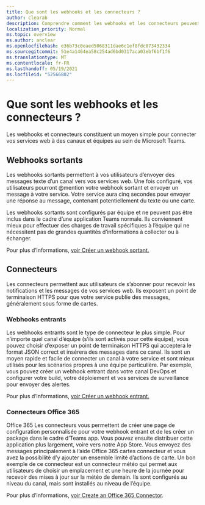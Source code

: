 ```yaml
---
title: Que sont les webhooks et les connecteurs ?
author: clearab
description: Comprendre comment les webhooks et les connecteurs peuvent connecter vos services web au client Teams web.
localization_priority: Normal
ms.topic: overview
ms.author: anclear
ms.openlocfilehash: e36b73c0eaed5068311dae6c1ef8fdc073432334
ms.sourcegitcommit: 51e4a1464ea58c254ad6bd0317aca03ebf6bf1f6
ms.translationtype: MT
ms.contentlocale: fr-FR
ms.lasthandoff: 05/19/2021
ms.locfileid: "52566802"
---
```

# <a name="what-are-webhooks-and-connectors"></a>Que sont les webhooks et les connecteurs ?

Les webhooks et connecteurs constituent un moyen simple pour connecter vos services web à des canaux et équipes au sein de Microsoft Teams. 

## <a name="outgoing-webhooks"></a>Webhooks sortants

Les webhooks sortants permettent à vos utilisateurs d’envoyer des messages texte d’un canal vers vos services web. Une fois configuré, vos utilisateurs pourront @mention votre webhook sortant et envoyer un message à votre service. Votre service aura cinq secondes pour envoyer une réponse au message, contenant potentiellement du texte ou une carte.

Les webhooks sortants sont configurés par équipe et ne peuvent pas être inclus dans le cadre d’une application Teams normale. Ils conviennent mieux pour effectuer des charges de travail spécifiques à l’équipe qui ne nécessitent pas de grandes quantités d’informations à collecter ou à échanger.

Pour plus d’informations, [voir Créer un webhook sortant.](~/webhooks-and-connectors/how-to/add-outgoing-webhook.md)

## <a name="connectors"></a>Connecteurs

Les connecteurs permettent aux utilisateurs de s’abonner pour recevoir les notifications et les messages de vos services web. Ils exposent un point de terminaison HTTPS pour que votre service publie des messages, généralement sous forme de cartes.

### <a name="incoming-webhooks"></a>Webhooks entrants

Les webhooks entrants sont le type de connecteur le plus simple. Pour n’importe quel canal d’équipe (s’ils sont activés pour cette équipe), vous pouvez choisir d’exposer un point de terminaison HTTPS qui acceptera le format JSON correct et insérera des messages dans ce canal. Ils sont un moyen rapide et facile de connecter un canal à votre service et sont mieux utilisés pour les scénarios propres à une équipe particulière. Par exemple, vous pouvez créer un webhook entrant dans votre canal DevOps et configurer votre build, votre déploiement et vos services de surveillance pour envoyer des alertes.

Pour plus d’informations, [voir Créer un webhook entrant.](~/webhooks-and-connectors/how-to/add-incoming-webhook.md)

### <a name="office-365-connectors"></a>Connecteurs Office 365

Office 365 Les connecteurs vous permettent de créer une page de configuration personnalisée pour votre webhook entrant et de les créer un package dans le cadre d’Teams app. Vous pouvez ensuite distribuer cette application plus largement, voire vers notre App Store. Vous envoyez des messages principalement à l’aide Office 365 cartes connecteur et vous avez la possibilité d’y ajouter un ensemble limité d’actions de carte. Un bon exemple de ce connecteur est un connecteur météo qui permet aux utilisateurs de choisir un emplacement et une heure de la journée pour recevoir des mises à jour sur la météo de demain. Ils sont configurés au niveau du canal, mais sont installés au niveau de l’équipe.

Pour plus d’informations, [voir Create an Office 365 Connector](~/webhooks-and-connectors/how-to/connectors-creating.md).
